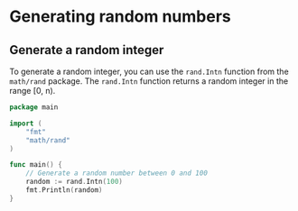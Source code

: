 # Generating random numbers


## Generate a random integer
To generate a random integer, you can use the `rand.Intn` function from the `math/rand` package. The `rand.Intn` function returns a random integer in the range [0, n).

```go
package main

import (
    "fmt"
    "math/rand"
)

func main() {
    // Generate a random number between 0 and 100
    random := rand.Intn(100)
    fmt.Println(random)
}
```